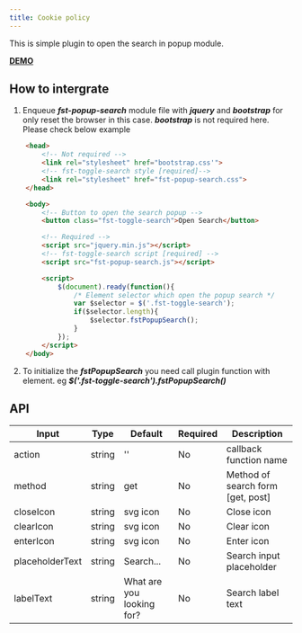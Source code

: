 ```yaml
---
title: Cookie policy
---
```

This is simple plugin to open the search in popup module.

**[DEMO](http://localhost:3000/components/preview/fst-popup-search)**

## How to intergrate
1. Enqueue ***fst-popup-search*** module file with ***jquery*** and ***bootstrap*** for only reset the browser in this case. ***bootstrap*** is not required here. 
Please check below example
```html
    <head>
        <!-- Not required -->
        <link rel="stylesheet" href="bootstrap.css'">
        <!-- fst-toggle-search style [required]-->
        <link rel="stylesheet" href="fst-popup-search.css">
    </head>

    <body>
        <!-- Button to open the search popup -->
        <button class="fst-toggle-search">Open Search</button>

        <!-- Required -->
        <script src="jquery.min.js"></script>
        <!-- fst-toggle-search script [required] -->
        <script src="fst-popup-search.js"></script>

        <script>
            $(document).ready(function(){
                /* Element selector which open the popup search */
                var $selector = $('.fst-toggle-search');
                if($selector.length){
                    $selector.fstPopupSearch();
                }
            });
        </script>
    </body>
```

2. To initialize the ***fstPopupSearch*** you need call plugin function with element. eg ***$('.fst-toggle-search').fstPopupSearch()***


## API
| Input         | Type          | Default     | Required     | Description                        |
| ------------- | ------------- |-------------|--------------| -----------------------------------|
| action        | string        | ''          | No           | callback function name             |
| method        | string        | get         | No           | Method of search form [get, post]  |
| closeIcon     | string        | svg icon    | No           | Close icon                         |
| clearIcon     | string        | svg icon    | No           | Clear icon                         |
| enterIcon     | string        | svg icon    | No           | Enter icon                         |
| placeholderText| string       | Search...   | No           | Search input placeholder           |
| labelText      | string       | What are you looking for?   | No           | Search label text|